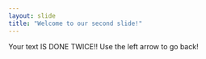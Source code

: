 ```yaml
---
layout: slide
title: "Welcome to our second slide!"
---
```

Your text IS DONE TWICE!!
Use the left arrow to go back!
